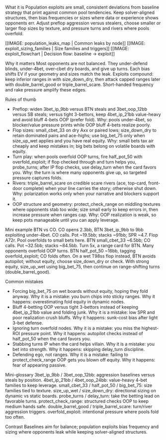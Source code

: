 What it is
Population exploits are small, consistent deviations from baseline strategy that print against common pool tendencies. Keep solver-aligned structures, then bias frequencies or sizes where data or experience shows opponents err. Adjust preflop aggression versus stealers, choose smaller or larger flop sizes by texture, and pressure turns and rivers where pools overfold.

[[IMAGE: population_leaks_map | Common leaks by node]]
[[IMAGE: exploit_sizing_families | Size families and triggers]]
[[IMAGE: exploit_flowchart | Decision flow: baseline -> exploit]]

Why it matters
Most opponents are not balanced. They under-defend blinds, under-4bet, over-cbet dry boards, and give up turns. Each bias shifts EV if your geometry and sizes match the leak. Exploits compound: keep inferior ranges in with size_down_dry, then attack capped ranges later with double_barrel_good or triple_barrel_scare. Short-handed frequency and rake pressure amplify these edges.

Rules of thumb
- Preflop: widen 3bet_ip_9bb versus BTN steals and 3bet_oop_12bb versus SB steals; versus tight 3-bettors, keep 4bet_ip_21bb value-heavy and avoid bluff 4-bets OOP (prefer fold). Why: pools under-4bet, so blocker/value pressure prints while OOP bluff 4-bets realize poorly.
- Flop sizes: small_cbet_33 on dry Axx or paired lows; size_down_dry to retain dominated pairs and ace-highs; use big_bet_75 only when size_up_wet applies and you have real equity. Why: small bets tax air cheaply and keep mistakes in; big bets belong on volatile boards with equity.
- Turn play: when pools overfold OOP turns, fire half_pot_50 with overfold_exploit; if flop checked through and turn helps you, probe_turns; after IP flop checks, use delay_turn when the card favors you. Why: the turn is where many opponents give up, so targeted pressure captures folds.
- Rivers: triple_barrel_scare on credible scare rivers (ace, top-card, front-door complete) when your line carries the story; otherwise shut down. Why: polarization works only when your narrative and blockers support it.
- OOP structure and geometry: protect_check_range on middling textures where opponents stab too wide; size small early to keep errors in, then increase pressure when ranges cap. Why: OOP realization is weak, so keep pots manageable until you can apply leverage.

Mini example
BTN vs CO. CO opens 2.3bb, BTN 3bet_ip_9bb to 9bb exploiting under-4bet. CO calls. Pot ~19.5bb; stacks ~91bb; SPR ~4.7. Flop A72r. Pool overfolds to small bets here. BTN small_cbet_33 ~6.5bb; CO calls. Pot ~32.5bb; stacks ~84.5bb. Turn 5x, a range card for BTN. Many opponents overfold OOP turns. BTN half_pot_50 ~16bb, tagging overfold_exploit; CO folds often. On a wet T98ss flop instead, BTN avoids autopilot; without equity, choose size_down_dry or check. With strong equity, size_up_wet using big_bet_75, then continue on range-shifting turns (double_barrel_good).

Common mistakes
- Forcing big_bet_75 on wet boards without equity, hoping they fold anyway. Why it is a mistake: you burn chips into sticky ranges. Why it happens: overestimating fold equity in dynamic nodes.
- Bluff 4-betting OOP versus tight 3-bettors instead of keeping 4bet_ip_21bb value and folding junk. Why it is a mistake: low SPR and poor realization crush bluffs. Why it happens: sunk-cost bias after light 3-bet defense.
- Ignoring turn overfold nodes. Why it is a mistake: you miss the highest-ROI pressure point. Why it happens: autopilot checks instead of half_pot_50 when the card favors you.
- Stabbing turns IP when the card helps villain. Why it is a mistake: you bet into strength. Why it happens: skipping delay_turn discipline.
- Defending ego, not ranges. Why it is a mistake: failing to protect_check_range OOP gets you blown off equity. Why it happens: fear of appearing passive.

Mini-glossary
3bet_ip_9bb / 3bet_oop_12bb: aggression baselines versus steals by position.
4bet_ip_21bb / 4bet_oop_24bb: value-heavy 4-bet families to keep leverage.
small_cbet_33 / half_pot_50 / big_bet_75: size families tied to texture.
size_up_wet / size_down_dry: directional sizing on dynamic vs static boards.
probe_turns / delay_turn: take the betting lead on favorable turns.
protect_check_range: structured checks OOP to keep medium hands safe.
double_barrel_good / triple_barrel_scare: turn/river aggression triggers.
overfold_exploit: intentional pressure where pools fold too often.

Contrast
Baselines aim for balance; population exploits bias frequency and sizing where opponents leak while keeping solver-aligned structures.
